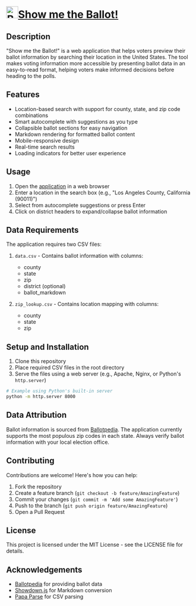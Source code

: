 # <img src="https://cdn.glitch.global/d0deef32-a01d-4d8a-974d-d4201e267934/icon.png?v=1729724853087" width="32" height="32" alt="Ballot Box">[Show me the Ballot!](https://show-me-the-ballot.glitch.me/)

## Description

"Show me the Ballot!" is a web application that helps voters preview their ballot information by searching their location in the United States. The tool makes voting information more accessible by presenting ballot data in an easy-to-read format, helping voters make informed decisions before heading to the polls.

## Features

- Location-based search with support for county, state, and zip code combinations
- Smart autocomplete with suggestions as you type
- Collapsible ballot sections for easy navigation
- Markdown rendering for formatted ballot content
- Mobile-responsive design
- Real-time search results
- Loading indicators for better user experience

## Usage

1. Open the [application](https://show-me-the-ballot.glitch.me/) in a web browser
2. Enter a location in the search box (e.g., "Los Angeles County, California (90011)")
3. Select from autocomplete suggestions or press Enter
4. Click on district headers to expand/collapse ballot information

## Data Requirements

The application requires two CSV files:

1. `data.csv` - Contains ballot information with columns:

   - county
   - state
   - zip
   - district (optional)
   - ballot_markdown

2. `zip_lookup.csv` - Contains location mapping with columns:
   - county
   - state
   - zip

## Setup and Installation

1. Clone this repository
2. Place required CSV files in the root directory
3. Serve the files using a web server (e.g., Apache, Nginx, or Python's `http.server`)

```bash
# Example using Python's built-in server
python -m http.server 8000
```

## Data Attribution

Ballot information is sourced from [Ballotpedia](https://ballotpedia.org/). The application currently supports the most populous zip codes in each state. Always verify ballot information with your local election office.

## Contributing

Contributions are welcome! Here's how you can help:

1. Fork the repository
2. Create a feature branch (`git checkout -b feature/AmazingFeature`)
3. Commit your changes (`git commit -m 'Add some AmazingFeature'`)
4. Push to the branch (`git push origin feature/AmazingFeature`)
5. Open a Pull Request

## License

This project is licensed under the MIT License - see the LICENSE file for details.

## Acknowledgements

- [Ballotpedia](https://ballotpedia.org/) for providing ballot data
- [Showdown.js](https://github.com/showdownjs/showdown) for Markdown conversion
- [Papa Parse](https://www.papaparse.com/) for CSV parsing
